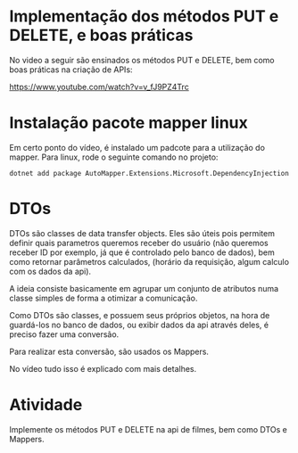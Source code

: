 # Implementação dos métodos PUT e DELETE, e boas práticas

No video a seguir são ensinados os métodos PUT e DELETE, bem como boas práticas na criação de APIs:

https://www.youtube.com/watch?v=v_fJ9PZ4Trc

# Instalação pacote mapper linux

Em certo ponto do vídeo, é instalado um padcote para a utilização do mapper. Para linux, rode o seguinte comando no projeto: 
```
dotnet add package AutoMapper.Extensions.Microsoft.DependencyInjection

```

# DTOs

DTOs são classes de data transfer objects. Eles são úteis pois permitem definir quais parametros queremos receber do usuário (não queremos receber ID por exemplo, já que é controlado pelo banco de dados), bem como retornar parâmetros calculados, (horário da requisição, algum calculo com os dados da api).

A ideia consiste basicamente em agrupar um conjunto de atributos numa classe simples de forma a otimizar a comunicação.

Como DTOs são classes, e possuem seus próprios objetos, na hora de guardá-los no banco de dados, ou exibir dados da api através deles, é preciso fazer uma conversão. 

Para realizar esta conversão, são usados os Mappers.

No vídeo tudo isso é explicado com mais detalhes.

# Atividade

Implemente os métodos PUT e DELETE na api de filmes, bem como DTOs e Mappers.